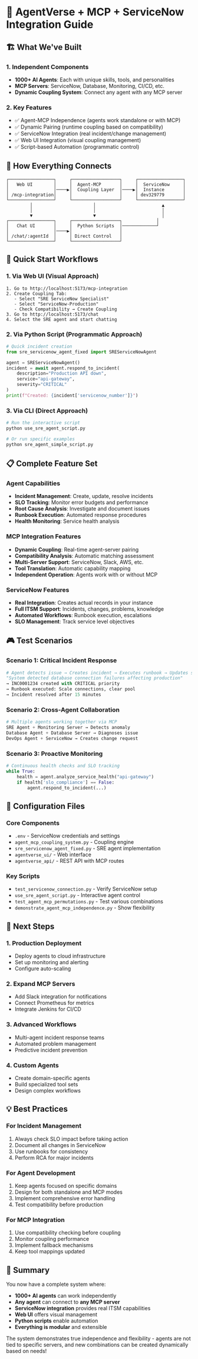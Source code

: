 # 🎯 AgentVerse + MCP + ServiceNow Integration Guide

## 🏗️ What We've Built

### 1. **Independent Components**
- **1000+ AI Agents**: Each with unique skills, tools, and personalities
- **MCP Servers**: ServiceNow, Database, Monitoring, CI/CD, etc.
- **Dynamic Coupling System**: Connect any agent with any MCP server

### 2. **Key Features**
- ✅ Agent-MCP Independence (agents work standalone or with MCP)
- ✅ Dynamic Pairing (runtime coupling based on compatibility)
- ✅ ServiceNow Integration (real incident/change management)
- ✅ Web UI Integration (visual coupling management)
- ✅ Script-based Automation (programmatic control)

## 🔄 How Everything Connects

```
┌─────────────────┐     ┌──────────────────┐     ┌─────────────────┐
│   Web UI        │     │  Agent-MCP       │     │  ServiceNow     │
│                 │────▶│  Coupling Layer  │────▶│  Instance       │
│ /mcp-integration│     │                  │     │ dev329779       │
└─────────────────┘     └──────────────────┘     └─────────────────┘
         │                       │                         ▲
         │                       │                         │
         ▼                       ▼                         │
┌─────────────────┐     ┌──────────────────┐             │
│   Chat UI       │     │  Python Scripts  │─────────────┘
│                 │────▶│                  │
│ /chat/:agentId  │     │ Direct Control   │
└─────────────────┘     └──────────────────┘
```

## 🚀 Quick Start Workflows

### 1. **Via Web UI** (Visual Approach)
```
1. Go to http://localhost:5173/mcp-integration
2. Create Coupling Tab:
   - Select "SRE ServiceNow Specialist" 
   - Select "ServiceNow-Production"
   - Check Compatibility → Create Coupling
3. Go to http://localhost:5173/chat
4. Select the SRE agent and start chatting
```

### 2. **Via Python Script** (Programmatic Approach)
```python
# Quick incident creation
from sre_servicenow_agent_fixed import SREServiceNowAgent

agent = SREServiceNowAgent()
incident = await agent.respond_to_incident(
    description="Production API down",
    service="api-gateway",
    severity="CRITICAL"
)
print(f"Created: {incident['servicenow_number']}")
```

### 3. **Via CLI** (Direct Approach)
```bash
# Run the interactive script
python use_sre_agent_script.py

# Or run specific examples
python sre_agent_simple_script.py
```

## 📋 Complete Feature Set

### Agent Capabilities
- **Incident Management**: Create, update, resolve incidents
- **SLO Tracking**: Monitor error budgets and performance
- **Root Cause Analysis**: Investigate and document issues
- **Runbook Execution**: Automated response procedures
- **Health Monitoring**: Service health analysis

### MCP Integration Features
- **Dynamic Coupling**: Real-time agent-server pairing
- **Compatibility Analysis**: Automatic matching assessment
- **Multi-Server Support**: ServiceNow, Slack, AWS, etc.
- **Tool Translation**: Automatic capability mapping
- **Independent Operation**: Agents work with or without MCP

### ServiceNow Features
- **Real Integration**: Creates actual records in your instance
- **Full ITSM Support**: Incidents, changes, problems, knowledge
- **Automated Workflows**: Runbook execution, escalations
- **SLO Management**: Track service level objectives

## 🎮 Test Scenarios

### Scenario 1: Critical Incident Response
```python
# Agent detects issue → Creates incident → Executes runbook → Updates status
"System detected database connection failures affecting production"
→ INC0001234 created with CRITICAL priority
→ Runbook executed: Scale connections, clear pool
→ Incident resolved after 15 minutes
```

### Scenario 2: Cross-Agent Collaboration
```python
# Multiple agents working together via MCP
SRE Agent + Monitoring Server → Detects anomaly
Database Agent + Database Server → Diagnoses issue  
DevOps Agent + ServiceNow → Creates change request
```

### Scenario 3: Proactive Monitoring
```python
# Continuous health checks and SLO tracking
while True:
    health = agent.analyze_service_health("api-gateway")
    if health['slo_compliance'] == False:
        agent.respond_to_incident(...)
```

## 🔧 Configuration Files

### Core Components
- `.env` - ServiceNow credentials and settings
- `agent_mcp_coupling_system.py` - Coupling engine
- `sre_servicenow_agent_fixed.py` - SRE agent implementation
- `agentverse_ui/` - Web interface
- `agentverse_api/` - REST API with MCP routes

### Key Scripts
- `test_servicenow_connection.py` - Verify ServiceNow setup
- `use_sre_agent_script.py` - Interactive agent control
- `test_agent_mcp_permutations.py` - Test various combinations
- `demonstrate_agent_mcp_independence.py` - Show flexibility

## 🎯 Next Steps

### 1. **Production Deployment**
- Deploy agents to cloud infrastructure
- Set up monitoring and alerting
- Configure auto-scaling

### 2. **Expand MCP Servers**
- Add Slack integration for notifications
- Connect Prometheus for metrics
- Integrate Jenkins for CI/CD

### 3. **Advanced Workflows**
- Multi-agent incident response teams
- Automated problem management
- Predictive incident prevention

### 4. **Custom Agents**
- Create domain-specific agents
- Build specialized tool sets
- Design complex workflows

## 💡 Best Practices

### For Incident Management
1. Always check SLO impact before taking action
2. Document all changes in ServiceNow
3. Use runbooks for consistency
4. Perform RCA for major incidents

### For Agent Development
1. Keep agents focused on specific domains
2. Design for both standalone and MCP modes
3. Implement comprehensive error handling
4. Test compatibility before production

### For MCP Integration
1. Use compatibility checking before coupling
2. Monitor coupling performance
3. Implement fallback mechanisms
4. Keep tool mappings updated

## 🎉 Summary

You now have a complete system where:
- **1000+ AI agents** can work independently
- **Any agent** can connect to **any MCP server**
- **ServiceNow integration** provides real ITSM capabilities
- **Web UI** offers visual management
- **Python scripts** enable automation
- **Everything is modular** and extensible

The system demonstrates true independence and flexibility - agents are not tied to specific servers, and new combinations can be created dynamically based on needs!